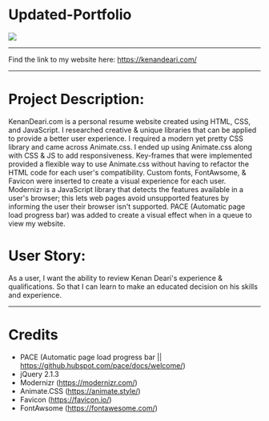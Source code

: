 # Updated-Portfolio

[<img src="https://ibb.co/H2gZ8Gq">](https://KenanDeari.com)

_______________

Find the link to my website here: https://kenandeari.com/

_______________

# Project Description: 
KenanDeari.com is a personal resume website created using HTML, CSS, and JavaScript. I researched creative & unique libraries that can be applied to provide a better user experience. I required a modern yet pretty CSS library and came across Animate.css. I ended up using Animate.css along with CSS & JS to add responsiveness. Key-frames that were implemented provided a flexible way to use Animate.css without having to refactor the HTML code for each user's compatibility. Custom fonts, FontAwsome, & Favicon were inserted to create a visual experience for each user. Modernizr is a JavaScript library that detects the features available in a user's browser; this lets web pages avoid unsupported features by informing the user their browser isn't supported. PACE (Automatic page load progress bar) was added to create a visual effect when in a queue to view my website.

# User Story: 
As a user, I want the ability to review Kenan Deari's experience & qualifications. So that I can learn to make an educated decision on his skills and experience. 

_______________


# Credits
* PACE (Automatic page load progress bar || https://github.hubspot.com/pace/docs/welcome/)
* jQuery 2.1.3 
* Modernizr (https://modernizr.com/) 
* Animate.CSS (https://animate.style/) 
* Favicon (https://favicon.io/)
* FontAwsome (https://fontawesome.com/)
